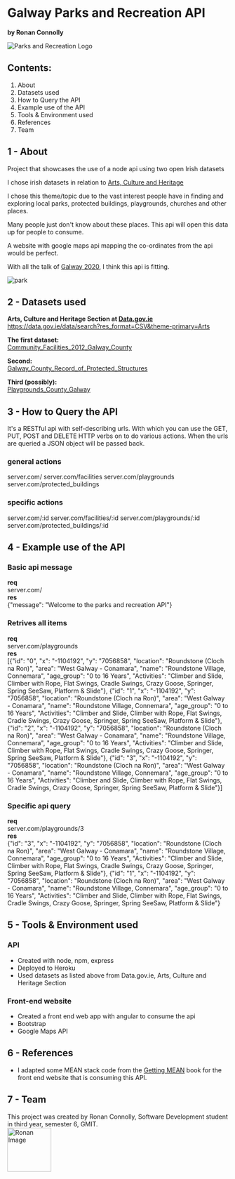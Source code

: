 # Galway Parks and Recreation API
**by Ronan Connolly**  

![Parks and Recreation Logo](https://upload.wikimedia.org/wikipedia/commons/4/4d/Parks_And_Recreation_Logo.png "Parks and Recreation")

Contents:
---------
1. About
2. Datasets used
3. How to Query the API
4. Example use of the API
5. Tools & Environment used
6. References
7. Team

1 - About
---
Project that showcases the use of a node api using two open Irish datasets 

I chose irish datasets in relation to [Arts, Culture and Heritage](https://data.gov.ie/data/search?res_format=CSV&theme-primary=Arts)

I chose this theme/topic due to the vast interest people have in finding and exploring local parks, protected buildings, playgrounds, churches and other places.

Many people just don't know about these places.
This api will open this data up for people to consume.

A website with google maps api mapping the co-ordinates from the api would be perfect.

With all the talk of [Galway 2020](http://galway2020.ie/en/), I think this api is fitting.


![park](http://www.destateparks.com/images/parks/alapocas-run/alapocas-run.jpg "Park")

2 - Datasets used
---
**Arts, Culture and Heritage Section at [Data.gov.ie](https://data.gov.ie/data)**  
https://data.gov.ie/data/search?res_format=CSV&theme-primary=Arts

**The first dataset:**  
[Community_Facilities_2012_Galway_County](https://data.gov.ie/dataset/community-facilities-2012-galway-county)  

**Second:**  
[Galway_County_Record_of_Protected_Structures](https://data.gov.ie/dataset/galway-county-record-of-protected-structures)  

**Third (possibly):**  
[Playgrounds_County_Galway](https://data.gov.ie/dataset/playgrounds-county-galway)  

3 -  How to Query the API
---
It's a RESTful api with self-describing urls.
With which you can use the GET, PUT, POST and DELETE HTTP verbs on to do various actions.
When the urls are queried a JSON object will be passed back.

### general actions
server.com/
server.com/facilities
server.com/playgrounds
server.com/protected_buildings

### specific actions
server.com/:id
server.com/facilities/:id
server.com/playgrounds/:id
server.com/protected_buildings/:id


4 - Example use of the API
---
### Basic api message
**req**  
server.com/  
**res**  
{"message": "Welcome to the parks and recreation API"}

### Retrives all items
**req**  
server.com/playgrounds  
**res**  
[{"id": "0", "x": "-1104192", "y": "7056858", "location": "Roundstone (Cloch na Ron)", "area": "West Galway - Conamara", "name": "Roundstone Village, Connemara", "age_group": "0 to 16 Years", "Activities": "Climber and Slide, Climber with Rope, Flat Swings, Cradle Swings, Crazy Goose, Springer, Spring SeeSaw, Platform & Slide"}, {"id": "1", "x": "-1104192", "y": "7056858", "location": "Roundstone (Cloch na Ron)", "area": "West Galway - Conamara", "name": "Roundstone Village, Connemara", "age_group": "0 to 16 Years", "Activities": "Climber and Slide, Climber with Rope, Flat Swings, Cradle Swings, Crazy Goose, Springer, Spring SeeSaw, Platform & Slide"}, {"id": "2", "x": "-1104192", "y": "7056858", "location": "Roundstone (Cloch na Ron)", "area": "West Galway - Conamara", "name": "Roundstone Village, Connemara", "age_group": "0 to 16 Years", "Activities": "Climber and Slide, Climber with Rope, Flat Swings, Cradle Swings, Crazy Goose, Springer, Spring SeeSaw, Platform & Slide"}, {"id": "3", "x": "-1104192", "y": "7056858", "location": "Roundstone (Cloch na Ron)", "area": "West Galway - Conamara", "name": "Roundstone Village, Connemara", "age_group": "0 to 16 Years", "Activities": "Climber and Slide, Climber with Rope, Flat Swings, Cradle Swings, Crazy Goose, Springer, Spring SeeSaw, Platform & Slide"}]

### Specific api query
**req**  
server.com/playgrounds/3  
**res**  
{"id": "3", "x": "-1104192", "y": "7056858", "location": "Roundstone (Cloch na Ron)", "area": "West Galway - Conamara", "name": "Roundstone Village, Connemara", "age_group": "0 to 16 Years", "Activities": "Climber and Slide, Climber with Rope, Flat Swings, Cradle Swings, Crazy Goose, Springer, Spring SeeSaw, Platform & Slide"}, {"id": "1", "x": "-1104192", "y": "7056858", "location": "Roundstone (Cloch na Ron)", "area": "West Galway - Conamara", "name": "Roundstone Village, Connemara", "age_group": "0 to 16 Years", "Activities": "Climber and Slide, Climber with Rope, Flat Swings, Cradle Swings, Crazy Goose, Springer, Spring SeeSaw, Platform & Slide"}

5 - Tools & Environment used
---
### API  
 - Created with node, npm, express
 - Deployed to Heroku
 - Used datasets as listed above from Data.gov.ie, Arts, Culture and Heritage Section
 
### Front-end website  
 - Created a front end web app with angular to consume the api
 - Bootstrap
 - Google Maps API


6 - References
---
- I adapted some MEAN stack code from the [Getting MEAN](https://www.manning.com/books/getting-mean-with-mongo-express-angular-and-node) book for the front end website that is consuming this API.

7 - Team
---
This project was created by Ronan Connolly, Software Development student in third year, semester 6, GMIT.  
<a href="http://ronanconnolly.ie"><img src="https://github.com/RonanC/DodgySpike/blob/master/PromoImages/Ronan.png" width="100px" height="100px" title="Ronan" alt="Ronan Image"/></a>
